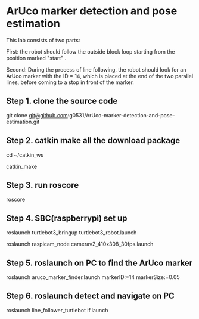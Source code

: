 # ArUco marker detection and pose estimation
This lab consists of two parts:

First: the robot should follow the outside block loop starting from the position marked "start" .

Second: During the process of line following, the robot should look for an ArUco marker with the ID = 14, which is placed at the end of the two parallel lines, before coming to a stop in front of the marker.

## Step 1. clone the source code
git clone git@github.com:g0531/ArUco-marker-detection-and-pose-estimation.git
## Step 2. catkin make all the download package
cd ~/catkin_ws

catkin_make
## Step 3. run roscore
roscore
## Step 4. SBC(raspberrypi) set up
roslaunch turtlebot3_bringup turtlebot3_robot.launch

roslaunch raspicam_node camerav2_410x308_30fps.launch

## Step 5. roslaunch on PC to find the ArUco marker
roslaunch aruco_marker_finder.launch markerID:=14 markerSize:=0.05
## Step 6. roslaunch detect and navigate on PC
roslaunch line_follower_turtlebot lf.launch

